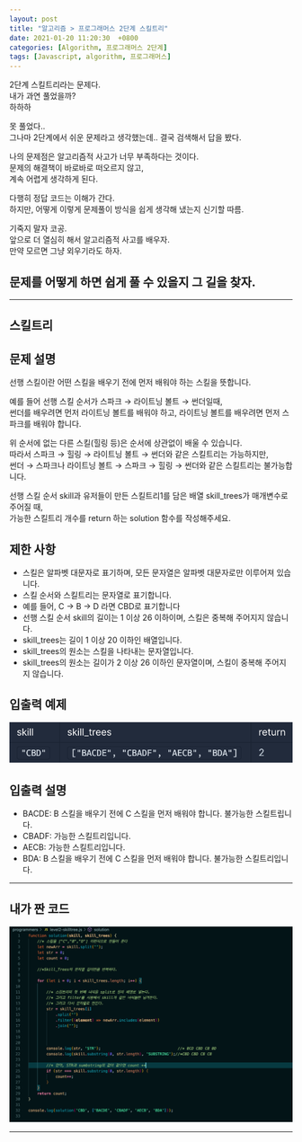 ```yaml
---
layout: post
title: "알고리즘 > 프로그래머스 2단계 스킬트리"
date: 2021-01-20 11:20:30  +0800
categories: [Algorithm, 프로그래머스 2단계]
tags: [Javascript, algorithm, 프로그래머스]
---
```


2단계 스킬트리라는 문제다.  
내가 과연 풀었을까?  
하하하

못 풀었다..  
그나마 2단계에서 쉬운 문제라고 생각했는데.. 결국 검색해서 답을 봤다.

나의 문제점은 알고리즘적 사고가 너무 부족하다는 것이다.  
문제의 해결책이 바로바로 떠오르지 않고,  
계속 어렵게 생각하게 된다.

다행히 정답 코드는 이해가 간다.  
하지만, 어떻게 이렇게 문제풀이 방식을 쉽게 생각해 냈는지 신기할 따름.

기죽지 말자 코공.  
앞으로 더 열심히 해서 알고리즘적 사고를 배우자.  
만약 모르면 그냥 외우기라도 하자.

## 문제를 어떻게 하면 쉽게 풀 수 있을지 그 길을 찾자.

---

## **스킬트리**

## **문제 설명**

선행 스킬이란 어떤 스킬을 배우기 전에 먼저 배워야 하는 스킬을 뜻합니다.

예를 들어 선행 스킬 순서가 스파크 → 라이트닝 볼트 → 썬더일때,  
썬더를 배우려면 먼저 라이트닝 볼트를 배워야 하고, 라이트닝 볼트를 배우려면 먼저 스파크를 배워야 합니다.

위 순서에 없는 다른 스킬(힐링 등)은 순서에 상관없이 배울 수 있습니다.  
따라서 스파크 → 힐링 → 라이트닝 볼트 → 썬더와 같은 스킬트리는 가능하지만,  
썬더 → 스파크나 라이트닝 볼트 → 스파크 → 힐링 → 썬더와 같은 스킬트리는 불가능합니다.

선행 스킬 순서 skill과 유저들이 만든 스킬트리1를 담은 배열 skill_trees가 매개변수로 주어질 때,  
가능한 스킬트리 개수를 return 하는 solution 함수를 작성해주세요.

## **제한 사항**

- 스킬은 알파벳 대문자로 표기하며, 모든 문자열은 알파벳 대문자로만 이루어져 있습니다.
- 스킬 순서와 스킬트리는 문자열로 표기합니다.
- 예를 들어, C → B → D 라면 CBD로 표기합니다
- 선행 스킬 순서 skill의 길이는 1 이상 26 이하이며, 스킬은 중복해 주어지지 않습니다.
- skill_trees는 길이 1 이상 20 이하인 배열입니다.
- skill_trees의 원소는 스킬을 나타내는 문자열입니다.
- skill_trees의 원소는 길이가 2 이상 26 이하인 문자열이며, 스킬이 중복해 주어지지 않습니다.

## **입출력 예제**

![image](/assets/img/sample/skilltree1.png)

## **입출력 설명**

- BACDE: B 스킬을 배우기 전에 C 스킬을 먼저 배워야 합니다. 불가능한 스킬트립니다.
- CBADF: 가능한 스킬트리입니다.
- AECB: 가능한 스킬트리입니다.
- BDA: B 스킬을 배우기 전에 C 스킬을 먼저 배워야 합니다. 불가능한 스킬트리입니다.

---

## **내가 짠 코드**

![image](/assets/img/sample/skilltree2.png)

---
